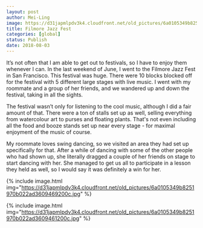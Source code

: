 ```yaml
---
layout: post
author: Mei-Ling
image: https://d31japmlpdv3k4.cloudfront.net/old_pictures/6a0105349b8251970b022ad3609465200c.jpg
title: Filmore Jazz Fest
categories: [global]
status: Publish
date: 2018-08-03
---
```


It’s not often that I am able to get out to festivals, so I have to enjoy them whenever I can. In the last weekend of June, I went to the Filmore Jazz Fest in San Francisco. This festival was huge. There were 10 blocks blocked off for the festival with 5 different large stages with live music. I went with my roommate and a group of her friends, and we wandered up and down the festival, taking in all the sights.

The festival wasn’t only for listening to the cool music, although I did a fair amount of that. There were a ton of stalls set up as well, selling everything from watercolour art to purses and floating plants. That's not even including all the food and booze stands set up near every stage - for maximal enjoyment of the music of course.

My roommate loves swing dancing, so we visited an area they had set up specifically for that. After a while of dancing with some of the other people who had shown up, she literally dragged a couple of her friends on stage to start dancing with her. She managed to get us all to participate in a lesson they held as well, so I would say it was definitely a win for her.


{% include image.html img="https://d31japmlpdv3k4.cloudfront.net/old_pictures/6a0105349b8251970b022ad3609469200c.jpg" %}

{% include image.html img="https://d31japmlpdv3k4.cloudfront.net/old_pictures/6a0105349b8251970b022ad3609461200c.jpg" %}

